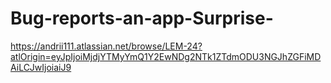 # Bug-reports-an-app-Surprise-
https://andrii111.atlassian.net/browse/LEM-24?atlOrigin=eyJpIjoiMjdjYTMyYmQ1Y2EwNDg2NTk1ZTdmODU3NGJhZGFiMDAiLCJwIjoiaiJ9

